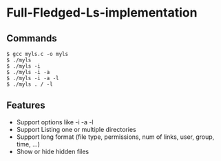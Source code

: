 # Full-Fledged-Ls-implementation

## Commands 
```
$ gcc myls.c -o myls
$ ./myls
$ ./myls -i
$ ./myls -i -a
$ ./myls -i -a -l
$ ./myls . / -l 
```

## Features
- Support options like -i -a -l
- Support Listing one or multiple directories 
- Support long format (file type, permissions, num of links, user, group, time, ...)
- Show or hide hidden files
